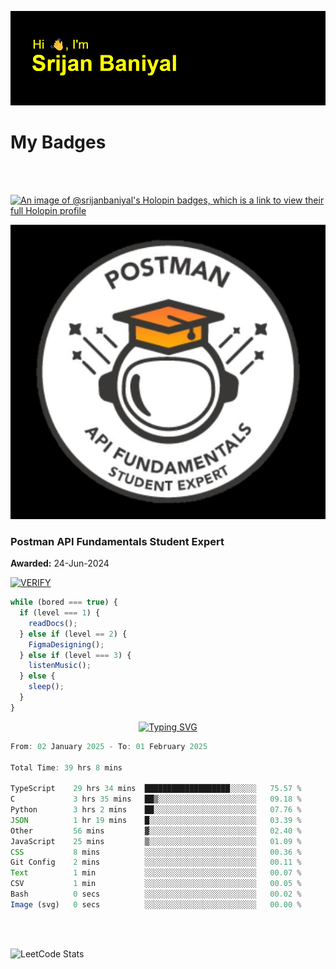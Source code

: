 ![Header](./header.png)

# My Badges

<Br />
<Br />

[![An image of @srijanbaniyal's Holopin badges, which is a link to view their full Holopin profile](https://holopin.me/srijanbaniyal)](https://holopin.io/@srijanbaniyal)

[![Postman API Fundamentals Student Expert](/Postman.jpeg)](https://api.badgr.io/public/assertions/r9BLLy0oTfKJBbkGuDI1zA)

### Postman API Fundamentals Student Expert

**Awarded:** 24-Jun-2024

[![VERIFY](https://img.shields.io/badge/VERIFY-blue)](https://badgecheck.io?url=https%3A%2F%2Fapi.badgr.io%2Fpublic%2Fassertions%2Fr9BLLy0oTfKJBbkGuDI1zA)

```javascript
while (bored === true) {
  if (level === 1) {
    readDocs();
  } else if (level == 2) {
    FigmaDesigning();
  } else if (level === 3) {
    listenMusic();
  } else {
    sleep();
  }
}
```

<p align="center">
  <a href="https://git.io/typing-svg"><img src="https://readme-typing-svg.demolab.com?font=Tilt+Prism&size=30&pause=1000&color=0FF75B&center=true&vCenter=true&width=800&height=80&lines=Time+spent+on+various+Programming+languages" alt="Typing SVG" /></a>
</p>

<!--START_SECTION:waka-->

```TypeScript
From: 02 January 2025 - To: 01 February 2025

Total Time: 39 hrs 8 mins

TypeScript    29 hrs 34 mins  ███████████████████░░░░░░   75.57 %
C             3 hrs 35 mins   ██▒░░░░░░░░░░░░░░░░░░░░░░   09.18 %
Python        3 hrs 2 mins    ██░░░░░░░░░░░░░░░░░░░░░░░   07.76 %
JSON          1 hr 19 mins    █░░░░░░░░░░░░░░░░░░░░░░░░   03.39 %
Other         56 mins         ▓░░░░░░░░░░░░░░░░░░░░░░░░   02.40 %
JavaScript    25 mins         ▒░░░░░░░░░░░░░░░░░░░░░░░░   01.09 %
CSS           8 mins          ░░░░░░░░░░░░░░░░░░░░░░░░░   00.36 %
Git Config    2 mins          ░░░░░░░░░░░░░░░░░░░░░░░░░   00.11 %
Text          1 min           ░░░░░░░░░░░░░░░░░░░░░░░░░   00.07 %
CSV           1 min           ░░░░░░░░░░░░░░░░░░░░░░░░░   00.05 %
Bash          0 secs          ░░░░░░░░░░░░░░░░░░░░░░░░░   00.02 %
Image (svg)   0 secs          ░░░░░░░░░░░░░░░░░░░░░░░░░   00.00 %
```

<!--END_SECTION:waka-->

<Br />
<Br />

![LeetCode Stats](https://leetcard.jacoblin.cool/Srijan-Baniyal?theme=dark&font=Rasa&ext=contest)
